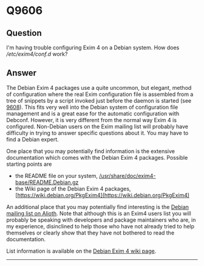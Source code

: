 Q9606
=====

Question
--------

I'm having trouble configuring Exim 4 on a Debian system. How does
*/etc/exim4/conf.d* work?

Answer
------

The Debian Exim 4 packages use a quite uncommon, but elegant, method of configuration where the real
Exim configuration file is assembled from a tree of snippets by a
script invoked just before the daemon is started
(see [9608](https://github.com/Exim/exim/wiki/Q9608)).
This fits very well into the Debian system of configuration file
management and is a great ease for the automatic configuration with
Debconf. However, it is very different from the normal way Exim 4 is
configured. Non-Debian users on the Exim mailing list will probably
have difficulty in trying to answer specific questions about it. You
may have to find a Debian expert.

One place that you may potentially find information is the extensive
documentation which comes with the Debian Exim 4 packages. Possible
starting points are
-   the README file on your system,
    [/usr/share/doc/exim4-base/README.Debian.gz](http://pkg-exim4.alioth.debian.org/README/README.Debian.html)
-   the Wiki page of the Debian Exim 4 packages,
    [https://wiki.debian.org/PkgExim4](https://wiki.debian.org/PkgExim4)

An additional place that you may potentially find interesting is the
[Debian mailing list on Alioth](http://lists.alioth.debian.org/mailman/listinfo/pkg-exim4-users). Note that although this is an Exim4 users
list you will probably be speaking with developers and package
maintainers who are, in my experience, disinclined to help those who
have not already tried to help themselves or clearly show that they have
not bothered to read the documentation.

List information is available on the [Debian Exim 4 wiki page](https://wiki.debian.org/PkgExim4).

* * * * *
